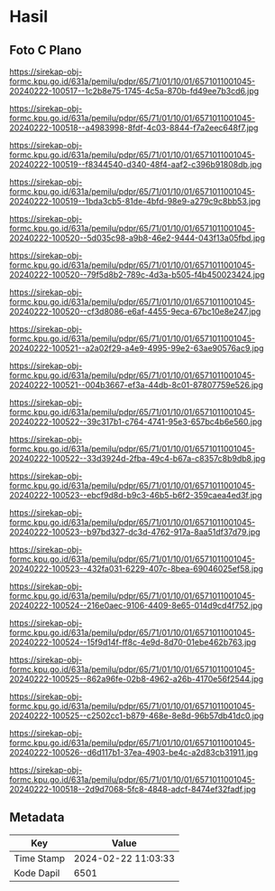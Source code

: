 # Hasil

## Foto C Plano

https://sirekap-obj-formc.kpu.go.id/631a/pemilu/pdpr/65/71/01/10/01/6571011001045-20240222-100517--1c2b8e75-1745-4c5a-870b-fd49ee7b3cd6.jpg

https://sirekap-obj-formc.kpu.go.id/631a/pemilu/pdpr/65/71/01/10/01/6571011001045-20240222-100518--a4983998-8fdf-4c03-8844-f7a2eec648f7.jpg

https://sirekap-obj-formc.kpu.go.id/631a/pemilu/pdpr/65/71/01/10/01/6571011001045-20240222-100519--f8344540-d340-48f4-aaf2-c396b91808db.jpg

https://sirekap-obj-formc.kpu.go.id/631a/pemilu/pdpr/65/71/01/10/01/6571011001045-20240222-100519--1bda3cb5-81de-4bfd-98e9-a279c9c8bb53.jpg

https://sirekap-obj-formc.kpu.go.id/631a/pemilu/pdpr/65/71/01/10/01/6571011001045-20240222-100520--5d035c98-a9b8-46e2-9444-043f13a05fbd.jpg

https://sirekap-obj-formc.kpu.go.id/631a/pemilu/pdpr/65/71/01/10/01/6571011001045-20240222-100520--79f5d8b2-789c-4d3a-b505-f4b450023424.jpg

https://sirekap-obj-formc.kpu.go.id/631a/pemilu/pdpr/65/71/01/10/01/6571011001045-20240222-100520--cf3d8086-e6af-4455-9eca-67bc10e8e247.jpg

https://sirekap-obj-formc.kpu.go.id/631a/pemilu/pdpr/65/71/01/10/01/6571011001045-20240222-100521--a2a02f29-a4e9-4995-99e2-63ae90576ac9.jpg

https://sirekap-obj-formc.kpu.go.id/631a/pemilu/pdpr/65/71/01/10/01/6571011001045-20240222-100521--004b3667-ef3a-44db-8c01-87807759e526.jpg

https://sirekap-obj-formc.kpu.go.id/631a/pemilu/pdpr/65/71/01/10/01/6571011001045-20240222-100522--39c317b1-c764-4741-95e3-657bc4b6e560.jpg

https://sirekap-obj-formc.kpu.go.id/631a/pemilu/pdpr/65/71/01/10/01/6571011001045-20240222-100522--33d3924d-2fba-49c4-b67a-c8357c8b9db8.jpg

https://sirekap-obj-formc.kpu.go.id/631a/pemilu/pdpr/65/71/01/10/01/6571011001045-20240222-100523--ebcf9d8d-b9c3-46b5-b6f2-359caea4ed3f.jpg

https://sirekap-obj-formc.kpu.go.id/631a/pemilu/pdpr/65/71/01/10/01/6571011001045-20240222-100523--b97bd327-dc3d-4762-917a-8aa51df37d79.jpg

https://sirekap-obj-formc.kpu.go.id/631a/pemilu/pdpr/65/71/01/10/01/6571011001045-20240222-100523--432fa031-6229-407c-8bea-69046025ef58.jpg

https://sirekap-obj-formc.kpu.go.id/631a/pemilu/pdpr/65/71/01/10/01/6571011001045-20240222-100524--216e0aec-9106-4409-8e65-014d9cd4f752.jpg

https://sirekap-obj-formc.kpu.go.id/631a/pemilu/pdpr/65/71/01/10/01/6571011001045-20240222-100524--15f9d14f-ff8c-4e9d-8d70-01ebe462b763.jpg

https://sirekap-obj-formc.kpu.go.id/631a/pemilu/pdpr/65/71/01/10/01/6571011001045-20240222-100525--862a96fe-02b8-4962-a26b-4170e56f2544.jpg

https://sirekap-obj-formc.kpu.go.id/631a/pemilu/pdpr/65/71/01/10/01/6571011001045-20240222-100525--c2502cc1-b879-468e-8e8d-96b57db41dc0.jpg

https://sirekap-obj-formc.kpu.go.id/631a/pemilu/pdpr/65/71/01/10/01/6571011001045-20240222-100526--d6d117b1-37ea-4903-be4c-a2d83cb31911.jpg

https://sirekap-obj-formc.kpu.go.id/631a/pemilu/pdpr/65/71/01/10/01/6571011001045-20240222-100518--2d9d7068-5fc8-4848-adcf-8474ef32fadf.jpg


## Metadata

| Key        | Value               |
| ---------- | ------------------- |
| Time Stamp | 2024-02-22 11:03:33 |
| Kode Dapil | 6501                |




